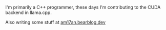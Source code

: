 I'm primarily a C++ programmer, these days I'm contributing to the CUDA backend in llama.cpp.

Also writing some stuff at [am17an.bearblog.dev](https://am17an.bearblog.dev)

<!--
**am17an/am17an** is a ✨ _special_ ✨ repository because its `README.md` (this file) appears on your GitHub profile.

Here are some ideas to get you started:

- 🔭 I’m currently working on ...
- 🌱 I’m currently learning ...
- 👯 I’m looking to collaborate on ...
- 🤔 I’m looking for help with ...
- 💬 Ask me about ...
- 📫 How to reach me: ...
- 😄 Pronouns: ...
- ⚡ Fun fact: ...
-->
